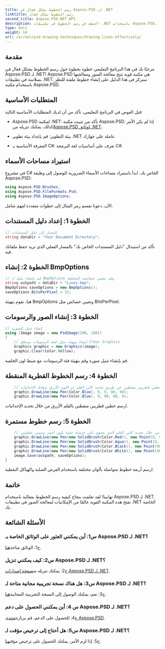 ```yaml
---
title: رسم الخطوط بشكل فعال في Aspose.PSD لـ .NET
linktitle: رسم الخطوط بشكل فعال
second_title: Aspose.PSD.NET API
description: اكتشف فن رسم الخطوط في تطبيقات .NET باستخدام Aspose.PSD. اتبع برنامجنا التعليمي الشامل لتحسين مهاراتك في معالجة الصور دون عناء.
type: docs
weight: 14
url: /ar/net/psd-drawing-techniques/drawing-lines-effectively/
---
```

## مقدمة

مرحبًا بك في هذا البرنامج التعليمي خطوة بخطوة حول رسم الخطوط بشكل فعال في Aspose.PSD لـ .NET! Aspose.PSD هي مكتبة قوية تتيح معالجة الصور ومعالجتها بسلاسة في تطبيقات .NET. سنركز في هذا الدليل على إنشاء خطوط ملفتة للنظر باستخدام مكتبة Aspose.PSD.

## المتطلبات الأساسية

قبل الغوص في البرنامج التعليمي، تأكد من أن لديك المتطلبات الأساسية التالية:

-  Aspose.PSD لمكتبة .NET: تأكد من تثبيت مكتبة Aspose.PSD. إذا لم يكن الأمر كذلك، يمكنك تنزيله من[Aspose.PSD لوثائق .NET](https://reference.aspose.com/psd/net/).

- بيئة التطوير: قم بإعداد بيئة تطوير .NET عاملة على جهازك.

- المعرفة الأساسية بـ C#: تعرف على أساسيات لغة البرمجة C#.

## استيراد مساحات الأسماء

في مشروع C# الخاص بك، ابدأ باستيراد مساحات الأسماء الضرورية للوصول إلى وظيفة Aspose.PSD:

```csharp
using Aspose.PSD.Brushes;
using Aspose.PSD.FileFormats.Psd;
using Aspose.PSD.ImageOptions;
```

الآن، دعونا نقسم رمز المثال إلى خطوات متعددة لفهم شامل.

## الخطوة 1: إعداد دليل المستندات

```csharp
// المسار إلى دليل المستندات.
string dataDir = "Your Document Directory";
```

تأكد من استبدال "دليل المستندات الخاص بك" بالمسار الفعلي الذي تريد حفظ ملفاتك فيه.

## الخطوة 2: إنشاء BmpOptions

```csharp
// قم بإنشاء مثيل لـ BmpOptions وقم بتعيين خصائصه المختلفة
string outpath = dataDir + "Lines.bmp";
BmpOptions saveOptions = new BmpOptions();
saveOptions.BitsPerPixel = 32;
```

هنا، نقوم بتهيئة BmpOptions وتعيين خصائص مثل BitsPerPixel.

## الخطوة 3: إنشاء الصور والرسومات

```csharp
// إنشاء مثيل للصورة
using (Image image = new PsdImage(100, 100))
{
    // إنشاء وتهيئة مثيل لفئة الرسومات وسطح Clear Graphics
    Graphics graphic = new Graphics(image);
    graphic.Clear(Color.Yellow);
```

قم بإنشاء مثيل صورة وقم بتهيئة فئة الرسومات، مع ضبط لون الخلفية.

## الخطوة 4: رسم الخطوط القطرية المنقطة

```csharp
    // ارسم خطين قطريين منقطين عن طريق تحديد كائن القلم ذو اللون الأزرق ونقاط الإحداثيات
    graphic.DrawLine(new Pen(Color.Blue), 9, 9, 90, 90);
    graphic.DrawLine(new Pen(Color.Blue), 9, 90, 90, 9);
```

ارسم خطين قطريين منقطين بالقلم الأزرق من خلال تحديد الإحداثيات.

## الخطوة 5: رسم خطوط مستمرة

```csharp
    // ارسم خطًا رباعيًا متواصلًا من خلال تحديد كائن القلم الذي يحتوي على فرشاة صلبة بلون أحمر وبنيتين نقطيتين
    graphic.DrawLine(new Pen(new SolidBrush(Color.Red)), new Point(9, 9), new Point(9, 90));
    graphic.DrawLine(new Pen(new SolidBrush(Color.Aqua)), new Point(9, 90), new Point(90, 90));
    graphic.DrawLine(new Pen(new SolidBrush(Color.Black)), new Point(90, 90), new Point(90, 9));
    graphic.DrawLine(new Pen(new SolidBrush(Color.White)), new Point(90, 9), new Point(9, 9));
    image.Save(outpath, saveOptions);
}
```

ارسم أربعة خطوط متواصلة بألوان مختلفة باستخدام الفرش الصلبة والهياكل النقطية.

## خاتمة

تهانينا! لقد تعلمت بنجاح كيفية رسم الخطوط بفعالية باستخدام Aspose.PSD لـ .NET. تفتح هذه المكتبة القوية عالمًا من الإمكانيات لمعالجة الصور في تطبيقات .NET الخاصة بك.

## الأسئلة الشائعة

### س1: أين يمكنني العثور على الوثائق الخاصة بـ Aspose.PSD لـ .NET؟

 ج1: الوثائق متاحة[هنا](https://reference.aspose.com/psd/net/).

### س2: كيف يمكنني تنزيل Aspose.PSD لـ .NET؟

 ج2: يمكنك تنزيله من[صفحة إصدارات Aspose.PSD لـ .NET](https://releases.aspose.com/psd/net/).

### س3: هل هناك نسخة تجريبية مجانية متاحة لـ Aspose.PSD لـ .NET؟

 ج3: نعم، يمكنك الوصول إلى النسخة التجريبية المجانية[هنا](https://releases.aspose.com/).

### س 4: أين يمكنني الحصول على دعم Aspose.PSD لـ .NET؟

 ج4: للحصول على الدعم، قم بزيارة[منتدى Aspose.PSD](https://forum.aspose.com/c/psd/34).

### س5: هل أحتاج إلى ترخيص مؤقت لـ Aspose.PSD لـ .NET؟

 ج5: إذا لزم الأمر، يمكنك الحصول على ترخيص مؤقت[هنا](https://purchase.aspose.com/temporary-license/).
